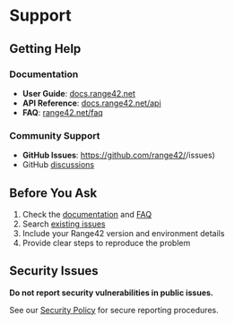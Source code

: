 # Support

## Getting Help

### Documentation
- **User Guide**: [docs.range42.net](https://docs.range42.net)
- **API Reference**: [docs.range42.net/api](https://docs.range42.net/api)
- **FAQ**: [range42.net/faq](https://range42.net/faq)

### Community Support
- **GitHub Issues**: https://github.com/range42/<repo>/issues)
- GitHub [discussions](https://github.com/orgs/range42/discussions)

## Before You Ask

1. Check the [documentation](https://range42.net/doc) and [FAQ](https://range42.net/faq)
2. Search [existing issues](https://github.com/orgs/range42/repositories)
3. Include your Range42 version and environment details
4. Provide clear steps to reproduce the problem

## Security Issues

**Do not report security vulnerabilities in public issues.**

See our [Security Policy](SECURITY.md) for secure reporting procedures.
